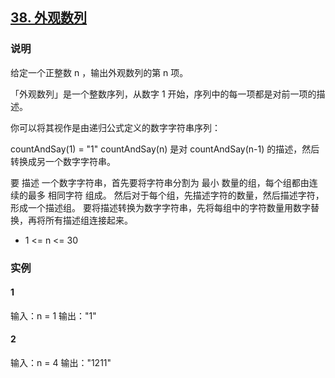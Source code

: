 ## [38. 外观数列](https://leetcode-cn.com/problems/count-and-say/)

### 说明
给定一个正整数 n ，输出外观数列的第 n 项。

「外观数列」是一个整数序列，从数字 1 开始，序列中的每一项都是对前一项的描述。

你可以将其视作是由递归公式定义的数字字符串序列：

countAndSay(1) = "1"
countAndSay(n) 是对 countAndSay(n-1) 的描述，然后转换成另一个数字字符串。

要 描述 一个数字字符串，首先要将字符串分割为 最小 数量的组，每个组都由连续的最多 相同字符 组成。
然后对于每个组，先描述字符的数量，然后描述字符，形成一个描述组。
要将描述转换为数字字符串，先将每组中的字符数量用数字替换，再将所有描述组连接起来。

* 1 <= n <= 30

### 实例
#### 1
输入：n = 1
输出："1"

#### 2
输入：n = 4
输出："1211"